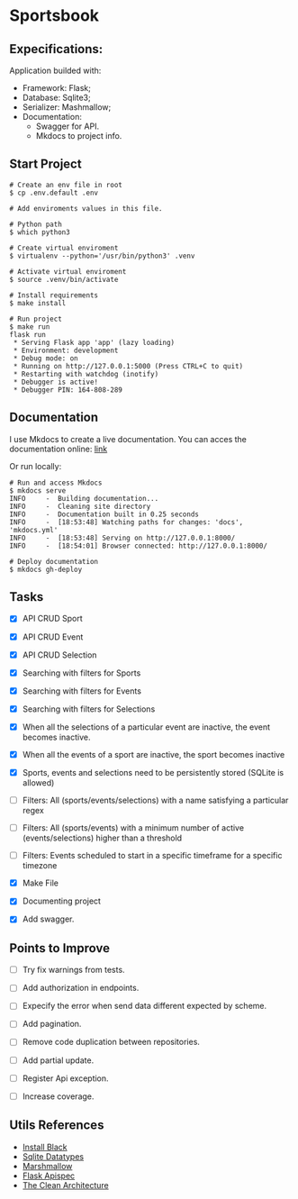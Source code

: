 # Sportsbook

## Expecifications:

Application builded with:
- Framework: Flask;
- Database: Sqlite3;
- Serializer: Mashmallow;
- Documentation:
    - Swagger for API.
    - Mkdocs to project info.

## Start Project

```shell
# Create an env file in root
$ cp .env.default .env

# Add enviroments values in this file.

# Python path
$ which python3

# Create virtual enviroment
$ virtualenv --python='/usr/bin/python3' .venv

# Activate virtual enviroment
$ source .venv/bin/activate 

# Install requirements
$ make install

# Run project
$ make run
flask run
 * Serving Flask app 'app' (lazy loading)
 * Environment: development
 * Debug mode: on
 * Running on http://127.0.0.1:5000 (Press CTRL+C to quit)
 * Restarting with watchdog (inotify)
 * Debugger is active!
 * Debugger PIN: 164-808-289

```

## Documentation
I use Mkdocs to create a live documentation. You can acces the documentation online: [link](https://handboy.github.io/sport-book/)

Or run locally:

```shell
# Run and access Mkdocs
$ mkdocs serve
INFO     -  Building documentation...
INFO     -  Cleaning site directory
INFO     -  Documentation built in 0.25 seconds
INFO     -  [18:53:48] Watching paths for changes: 'docs', 'mkdocs.yml'
INFO     -  [18:53:48] Serving on http://127.0.0.1:8000/
INFO     -  [18:54:01] Browser connected: http://127.0.0.1:8000/

# Deploy documentation
$ mkdocs gh-deploy
```

## Tasks
- [X] API CRUD Sport
- [X] API CRUD Event
- [X] API CRUD Selection
- [X] Searching with filters for Sports
- [X] Searching with filters for Events
- [X] Searching with filters for Selections
- [X] When all the selections of a particular event are inactive, the event becomes inactive.
- [X] When all the events of a sport are inactive, the sport becomes inactive
- [X] Sports, events and selections need to be persistently stored (SQLite is allowed)
- [ ] Filters: All (sports/events/selections) with a name satisfying a particular regex
- [ ] Filters: All (sports/events) with a minimum number of active (events/selections) higher than a threshold
- [ ] Filters: Events scheduled to start in a specific timeframe for a specific timezone
- [X] Make File
- [X] Documenting project
- [X] Add swagger.


## Points to Improve
- [ ] Try fix warnings from tests.
- [ ] Add authorization in endpoints.
- [ ] Expecify the error when send data different expected by scheme.
- [ ] Add pagination.
- [ ] Remove code duplication between repositories.
- [ ] Add partial update.
- [ ] Register Api exception.
- [ ] Increase coverage.


## Utils References
- [Install Black](https://marcobelo.medium.com/setting-up-python-black-on-visual-studio-code-5318eba4cd00)
- [Sqlite Datatypes](https://www.sqlite.org/datatype3.html)
- [Marshmallow](https://marshmallow.readthedocs.io/en/stable/index.html)
- [Flask Apispec](https://flask-apispec.readthedocs.io/en/latest/usage.html)
- [The Clean Architecture](https://blog.cleancoder.com/uncle-bob/2012/08/13/the-clean-architecture.html)